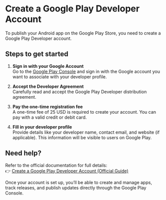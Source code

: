 # Create a Google Play Developer Account

To publish your Android app on the Google Play Store, you need to create a Google Play Developer account.

## Steps to get started

1. **Sign in with your Google Account**  
   Go to the [Google Play Console](https://play.google.com/console/) and sign in with the Google account you want to associate with your developer profile.

2. **Accept the Developer Agreement**  
   Carefully read and accept the Google Play Developer distribution agreement.

3. **Pay the one-time registration fee**  
   A one-time fee of 25 USD is required to create your account. You can pay with a valid credit or debit card.

4. **Fill in your developer profile**  
   Provide details like your developer name, contact email, and website (if applicable). This information will be visible to users on Google Play.

## Need help?

Refer to the official documentation for full details:  
👉 [Create a Google Play Developer Account (Official Guide)](https://support.google.com/googleplay/android-developer/answer/6112435)

Once your account is set up, you’ll be able to create and manage apps, track releases, and publish updates directly through the Google Play Console.
